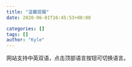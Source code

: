 ```yaml
---
title: "温馨提醒"
date: 2020-06-01T16:45:53+08:00

categories: []
tags: []
author: "Kyle"
---
```

网站支持中英双语，点击顶部语言按钮可切换语言。